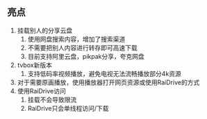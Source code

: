 ## 亮点
1. 挂载别人的分享云盘
   1. 使用网盘搜索内容，增加了搜索渠道
   2. 不需要把别人内容进行转存即可高速下载
   3. 目前支持阿里云盘，pikpak分享，夸克网盘
2. tvbox新版本
   1. 支持低码率视频播放，避免电视无法流畅播放部分4k资源
3. 对于需要原画播放，使用播放器打开网页资源或使用RaiDrive的方式
4. 使用RaiDrive访问
   1. 挂载不会导致限流
   2. RaiDrive只会单线程访问/下载